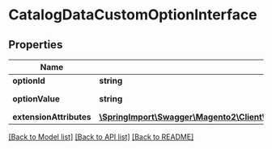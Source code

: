 # CatalogDataCustomOptionInterface

## Properties
Name | Type | Description | Notes
------------ | ------------- | ------------- | -------------
**optionId** | **string** | Option id | 
**optionValue** | **string** | Option value | 
**extensionAttributes** | [**\SpringImport\Swagger\Magento2\Client\Model\CatalogDataCustomOptionExtensionInterface**](CatalogDataCustomOptionExtensionInterface.md) |  | [optional] 

[[Back to Model list]](../README.md#documentation-for-models) [[Back to API list]](../README.md#documentation-for-api-endpoints) [[Back to README]](../README.md)


